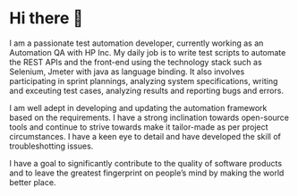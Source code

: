 # Hi there 👋

I am a passionate test automation developer, currently working as an Automation QA with HP Inc. My daily job is to write test scripts to automate the REST APIs and the front-end using the technology stack such as Selenium, Jmeter with java as language binding. It also involves participating in sprint plannings, analyzing system specifications, writing and exceuting test cases, analyzing results and reporting bugs and errors.

I am well adept in developing and updating the automation framework based on the requirements. I have a strong inclination towards open-source tools and continue to strive towards make it tailor-made as per project circumstances. I have a keen eye to detail and have developed the skill of troubleshotting issues.

I have a goal to significantly contribute to the quality of software products and to leave the greatest fingerprint on people’s mind by making the world better place.
